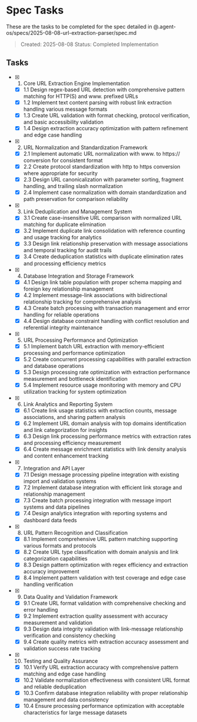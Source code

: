 # Spec Tasks

These are the tasks to be completed for the spec detailed in @.agent-os/specs/2025-08-08-url-extraction-parser/spec.md

> Created: 2025-08-08
> Status: Completed Implementation

## Tasks

- [x] 1. Core URL Extraction Engine Implementation
  - [x] 1.1 Design regex-based URL detection with comprehensive pattern matching for HTTP(S) and www. prefixed URLs
  - [x] 1.2 Implement text content parsing with robust link extraction handling various message formats
  - [x] 1.3 Create URL validation with format checking, protocol verification, and basic accessibility validation
  - [x] 1.4 Design extraction accuracy optimization with pattern refinement and edge case handling

- [x] 2. URL Normalization and Standardization Framework
  - [x] 2.1 Implement automatic URL normalization with www. to https:// conversion for consistent format
  - [x] 2.2 Create protocol standardization with http to https conversion where appropriate for security
  - [x] 2.3 Design URL canonicalization with parameter sorting, fragment handling, and trailing slash normalization
  - [x] 2.4 Implement case normalization with domain standardization and path preservation for comparison reliability

- [x] 3. Link Deduplication and Management System
  - [x] 3.1 Create case-insensitive URL comparison with normalized URL matching for duplicate elimination
  - [x] 3.2 Implement duplicate link consolidation with reference counting and usage tracking for analytics
  - [x] 3.3 Design link relationship preservation with message associations and temporal tracking for audit trails
  - [x] 3.4 Create deduplication statistics with duplicate elimination rates and processing efficiency metrics

- [x] 4. Database Integration and Storage Framework
  - [x] 4.1 Design link table population with proper schema mapping and foreign key relationship management
  - [x] 4.2 Implement message-link associations with bidirectional relationship tracking for comprehensive analysis
  - [x] 4.3 Create batch processing with transaction management and error handling for reliable operations
  - [x] 4.4 Design database constraint handling with conflict resolution and referential integrity maintenance

- [x] 5. URL Processing Performance and Optimization
  - [x] 5.1 Implement batch URL extraction with memory-efficient processing and performance optimization
  - [x] 5.2 Create concurrent processing capabilities with parallel extraction and database operations
  - [x] 5.3 Design processing rate optimization with extraction performance measurement and bottleneck identification
  - [x] 5.4 Implement resource usage monitoring with memory and CPU utilization tracking for system optimization

- [x] 6. Link Analytics and Reporting System
  - [x] 6.1 Create link usage statistics with extraction counts, message associations, and sharing pattern analysis
  - [x] 6.2 Implement URL domain analysis with top domains identification and link categorization for insights
  - [x] 6.3 Design link processing performance metrics with extraction rates and processing efficiency measurement
  - [x] 6.4 Create message enrichment statistics with link density analysis and content enhancement tracking

- [x] 7. Integration and API Layer
  - [x] 7.1 Design message processing pipeline integration with existing import and validation systems
  - [x] 7.2 Implement database integration with efficient link storage and relationship management
  - [x] 7.3 Create batch processing integration with message import systems and data pipelines
  - [x] 7.4 Design analytics integration with reporting systems and dashboard data feeds

- [x] 8. URL Pattern Recognition and Classification
  - [x] 8.1 Implement comprehensive URL pattern matching supporting various formats and protocols
  - [x] 8.2 Create URL type classification with domain analysis and link categorization capabilities
  - [x] 8.3 Design pattern optimization with regex efficiency and extraction accuracy improvement
  - [x] 8.4 Implement pattern validation with test coverage and edge case handling verification

- [x] 9. Data Quality and Validation Framework
  - [x] 9.1 Create URL format validation with comprehensive checking and error handling
  - [x] 9.2 Implement extraction quality assessment with accuracy measurement and validation
  - [x] 9.3 Design data integrity validation with link-message relationship verification and consistency checking
  - [x] 9.4 Create quality metrics with extraction accuracy assessment and validation success rate tracking

- [x] 10. Testing and Quality Assurance
  - [x] 10.1 Verify URL extraction accuracy with comprehensive pattern matching and edge case handling
  - [x] 10.2 Validate normalization effectiveness with consistent URL format and reliable deduplication
  - [x] 10.3 Confirm database integration reliability with proper relationship management and data consistency
  - [x] 10.4 Ensure processing performance optimization with acceptable characteristics for large message datasets
